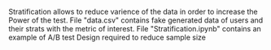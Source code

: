 Stratification allows to reduce varience of the data in order to increase the Power of the test. File "data.csv" contains fake generated data of users and their strats with the metric of interest. File "Stratification.ipynb" contains an example of A/B test Design required to reduce sample size